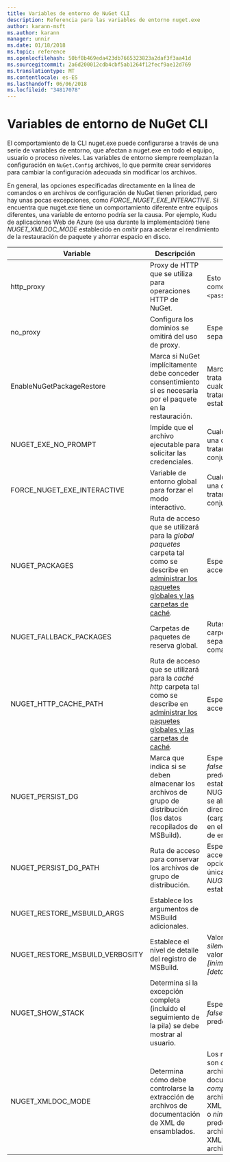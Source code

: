 ```yaml
---
title: Variables de entorno de NuGet CLI
description: Referencia para las variables de entorno nuget.exe
author: karann-msft
ms.author: karann
manager: unnir
ms.date: 01/18/2018
ms.topic: reference
ms.openlocfilehash: 50bf8b469eda423db7665323823a2daf3f3aa41d
ms.sourcegitcommit: 2a6d200012cdb4cbf5ab1264f12fecf9ae12d769
ms.translationtype: MT
ms.contentlocale: es-ES
ms.lasthandoff: 06/06/2018
ms.locfileid: "34817078"
---
```

# <a name="nuget-cli-environment-variables"></a>Variables de entorno de NuGet CLI

El comportamiento de la CLI nuget.exe puede configurarse a través de una serie de variables de entorno, que afectan a nuget.exe en todo el equipo, usuario o proceso niveles. Las variables de entorno siempre reemplazan la configuración en `NuGet.Config` archivos, lo que permite crear servidores para cambiar la configuración adecuada sin modificar los archivos.

En general, las opciones especificadas directamente en la línea de comandos o en archivos de configuración de NuGet tienen prioridad, pero hay unas pocas excepciones, como *FORCE_NUGET_EXE_INTERACTIVE*. Si encuentra que nuget.exe tiene un comportamiento diferente entre equipos diferentes, una variable de entorno podría ser la causa. Por ejemplo, Kudu de aplicaciones Web de Azure (se usa durante la implementación) tiene *NUGET_XMLDOC_MODE* establecido en *omitir* para acelerar el rendimiento de la restauración de paquete y ahorrar espacio en disco.

| Variable | Descripción | Comentarios |
| --- | --- | --- |
| http_proxy | Proxy de HTTP que se utiliza para operaciones HTTP de NuGet. | Esto se especificarían como `http://<username>:<password>@proxy.com`. |
| no_proxy | Configura los dominios se omitirá del uso de proxy. | Especificar como dominios separados por coma (,). |
| EnableNuGetPackageRestore | Marca si NuGet implícitamente debe conceder consentimiento si es necesaria por el paquete en la restauración. | Marca especificada se trata como *true* o *1*, cualquier otro valor que se tratan como marca no establecido. |
| NUGET_EXE_NO_PROMPT | Impide que el archivo ejecutable para solicitar las credenciales. | Cualquier valor excepto una cadena nula o vacía se tratará como esta marca conjunto/true. |
| FORCE_NUGET_EXE_INTERACTIVE | Variable de entorno global para forzar el modo interactivo. | Cualquier valor excepto una cadena nula o vacía se tratará como esta marca conjunto/true. |
| NUGET_PACKAGES | Ruta de acceso que se utilizará para la *global paquetes* carpeta tal como se describe en [administrar los paquetes globales y las carpetas de caché](../consume-packages/managing-the-global-packages-and-cache-folders.md). | Especificar como ruta de acceso absoluta. |
| NUGET_FALLBACK_PACKAGES | Carpetas de paquetes de reserva global. | Rutas de acceso de carpeta absoluto separados por punto y coma (;). |
| NUGET_HTTP_CACHE_PATH | Ruta de acceso que se utilizará para la *caché http* carpeta tal como se describe en [administrar los paquetes globales y las carpetas de caché](../consume-packages/managing-the-global-packages-and-cache-folders.md). | Especificar como ruta de acceso absoluta. |
| NUGET_PERSIST_DG | Marca que indica si se deben almacenar los archivos de grupo de distribución (los datos recopilados de MSBuild). | Especificado como *true* o *false* (valor predeterminado), si no establece NUGET_PERSIST_DG_PATH se almacenará en el directorio temporal (carpeta de NuGetScratch en el directorio temporal de entorno actual). |
| NUGET_PERSIST_DG_PATH | Ruta de acceso para conservar los archivos de grupo de distribución. | Especificado como ruta de acceso absoluta, esta opción es utiliza únicamente cuando *NUGET_PERSIST_DG* está establecido en true. |
| NUGET_RESTORE_MSBUILD_ARGS | Establece los argumentos de MSBuild adicionales. | |
| NUGET_RESTORE_MSBUILD_VERBOSITY | Establece el nivel de detalle del registro de MSBuild. | Valor predeterminado es *silencioso* ("/ v: q"). Los valores posibles *q [uiet]*, *m [inimal]*, *n [ormal]*, *d. [detallado]*, y *diag [nostic]*. |
| NUGET_SHOW_STACK | Determina si la excepción completa (incluido el seguimiento de la pila) se debe mostrar al usuario. | Especificado como *true* o *false* (valor predeterminado). |
| NUGET_XMLDOC_MODE | Determina cómo debe controlarse la extracción de archivos de documentación de XML de ensamblados. | Los modos compatibles son *omitir* (no extraiga los archivos de documentación XML), *comprimir* (almacenar archivos de documento XML como un archivo zip) o *ninguno* (valor predeterminado, tratar los archivos de documento XML como normal archivos). |
